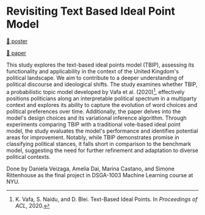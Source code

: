 # Revisiting Text Based Ideal Point Model

[💬 poster](https://github.com/dapivei/ideal-point-texts/blob/main/poster-revisiting-tbip.pdf)

[📝 paper](https://github.com/dapivei/ideal-point-texts/blob/main/revisiting-tbip.pdf)

This study explores the text-based ideal points model (TBIP), assessing its functionality and applicability in the context of the United Kingdom's political landscape. We aim to contribute to a deeper understanding of political discourse and ideological shifts.
The study examines whether TBIP, a probabilistic topic model developed by Vafa et al. (2020)[^1], effectively positions politicians along an interpretable political spectrum in a multiparty context and explores its ability to capture the evolution of word choices and political preferences over time. Additionally, the paper delves into the model's design choices and its variational inference algorithm.
Through experiments comparing TBIP with a traditional vote-based ideal point model, the study evaluates the model's performance and identifies potential areas for improvement. Notably, while TBIP demonstrates promise in classifying political stances, it falls short in comparison to the benchmark model, suggesting the need for further refinement and adaptation to diverse political contexts.

[^1]: K. Vafa, S. Naidu, and D. Blei. Text-Based Ideal Points. In *Proceedings of ACL*, 2020.

Done by Daniela Veizaga, Amelia Dai, Marina Castano, and Simone Rittenhouse as the final project in DSGA-1003 Machine Learning course at NYU.